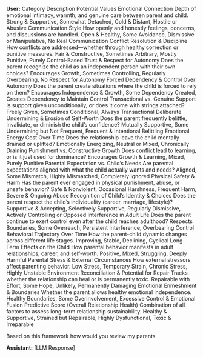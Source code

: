 **User:**
Category	Description	Potential Values
Emotional Connection	Depth of emotional intimacy, warmth, and genuine care between parent and child.	Strong & Supportive, Somewhat Detached, Cold & Distant, Hostile or Abusive
Communication Style	How openly and honestly feelings, concerns, and discussions are handled.	Open & Healthy, Some Avoidance, Dismissive or Manipulative, No Real Communication
Conflict Resolution & Discipline	How conflicts are addressed—whether through healthy correction or punitive measures.	Fair & Constructive, Sometimes Arbitrary, Mostly Punitive, Purely Control-Based
Trust & Respect for Autonomy	Does the parent recognize the child as an independent person with their own choices?	Encourages Growth, Sometimes Controlling, Regularly Overbearing, No Respect for Autonomy
Forced Dependency & Control Over Autonomy	Does the parent create situations where the child is forced to rely on them?	Encourages Independence & Growth, Some Dependency Created, Creates Dependency to Maintain Control
Transactional vs. Genuine Support	Is support given unconditionally, or does it come with strings attached?	Freely Given, Sometimes Conditional, Always Transactional
Deliberate Undermining & Erosion of Self-Worth	Does the parent frequently belittle, invalidate, or diminish the child’s confidence?	Mutually Supportive, Some Undermining but Not Frequent, Frequent & Intentional Belittling
Emotional Energy Cost Over Time	Does the relationship leave the child mentally drained or uplifted?	Emotionally Energizing, Neutral or Mixed, Chronically Draining
Punishment vs. Constructive Growth	Does conflict lead to learning, or is it just used for dominance?	Encourages Growth & Learning, Mixed, Purely Punitive
Parental Expectation vs. Child’s Needs	Are parental expectations aligned with what the child actually wants and needs?	Aligned, Some Mismatch, Highly Mismatched, Completely Ignored
Physical Safety & Harm	Has the parent ever engaged in physical punishment, abuse, or unsafe behavior?	Safe & Nonviolent, Occasional Harshness, Frequent Harm, Severe & Ongoing Abuse
Recognition of Child’s Identity & Choices	Does the parent respect the child’s individuality (career, marriage, lifestyle)?	Supportive & Accepting, Selectively Supportive, Regularly Dismissive, Actively Controlling or Opposed
Interference in Adult Life	Does the parent continue to exert control even after the child reaches adulthood?	Respects Boundaries, Some Overreach, Persistent Interference, Overbearing Control
Behavioral Trajectory Over Time	How the parent-child dynamic changes across different life stages.	Improving, Stable, Declining, Cyclical
Long-Term Effects on the Child	How parental behavior manifests in adult relationships, career, and self-worth.	Positive, Mixed, Struggling, Deeply Harmful
Parental Stress & External Circumstances	How external stressors affect parenting behavior.	Low Stress, Temporary Strain, Chronic Stress, Highly Unstable Environment
Reconciliation & Potential for Repair	Tracks whether the relationship can heal or is permanently toxic.	Repairable with Effort, Some Hope, Unlikely, Permanently Damaging
Emotional Enmeshment & Boundaries	Whether the parent allows healthy emotional independence.	Healthy Boundaries, Some Overinvolvement, Excessive Control & Emotional Fusion
Predictive Score (Overall Relationship Health)	Combination of all factors to assess long-term relationship sustainability.	Healthy & Supportive, Strained but Repairable, Highly Dysfunctional, Toxic & Irreparable

Based on this framework how would you review my parents

**Assistant:**
[LLM Response]

